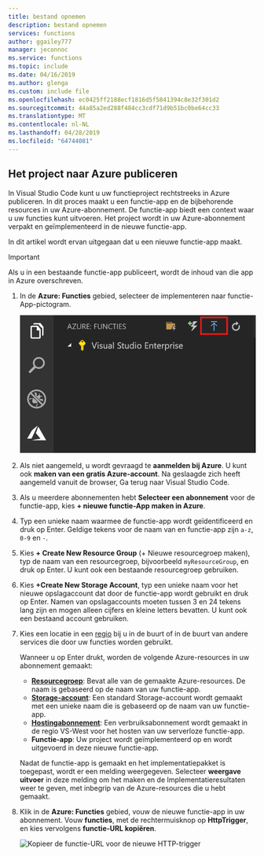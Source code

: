 ```yaml
---
title: bestand opnemen
description: bestand opnemen
services: functions
author: ggailey777
manager: jeconnoc
ms.service: functions
ms.topic: include
ms.date: 04/16/2019
ms.author: glenga
ms.custom: include file
ms.openlocfilehash: ec0425ff2188ecf1816d5f5841394c8e32f301d2
ms.sourcegitcommit: 44a85a2ed288f484cc3cdf71d9b51bc0be64cc33
ms.translationtype: MT
ms.contentlocale: nl-NL
ms.lasthandoff: 04/28/2019
ms.locfileid: "64744081"
---
```

## <a name="publish-the-project-to-azure"></a>Het project naar Azure publiceren

In Visual Studio Code kunt u uw functieproject rechtstreeks in Azure publiceren. In dit proces maakt u een functie-app en de bijbehorende resources in uw Azure-abonnement. De functie-app biedt een context waar u uw functies kunt uitvoeren. Het project wordt in uw Azure-abonnement verpakt en geïmplementeerd in de nieuwe functie-app.

In dit artikel wordt ervan uitgegaan dat u een nieuwe functie-app maakt. 

> [!IMPORTANT]
> Als u in een bestaande functie-app publiceert, wordt de inhoud van die app in Azure overschreven.

1. In de **Azure: Functies** gebied, selecteer de implementeren naar functie-App-pictogram.

    ![Instellingen voor functie-app](./media/functions-publish-project-vscode/function-app-publish-project.png)

1. Als niet aangemeld, u wordt gevraagd te **aanmelden bij Azure**. U kunt ook **maken van een gratis Azure-account**. Na geslaagde zich heeft aangemeld vanuit de browser, Ga terug naar Visual Studio Code. 

1. Als u meerdere abonnementen hebt **Selecteer een abonnement** voor de functie-app, kies **+ nieuwe functie-App maken in Azure**.

1. Typ een unieke naam waarmee de functie-app wordt geïdentificeerd en druk op Enter. Geldige tekens voor de naam van en functie-app zijn `a-z`, `0-9` en `-`.

1. Kies **+ Create New Resource Group** (+ Nieuwe resourcegroep maken), typ de naam van een resourcegroep, bijvoorbeeld `myResourceGroup`, en druk op Enter. U kunt ook een bestaande resourcegroep gebruiken.

1. Kies **+Create New Storage Account**, typ een unieke naam voor het nieuwe opslagaccount dat door de functie-app wordt gebruikt en druk op Enter. Namen van opslagaccounts moeten tussen 3 en 24 tekens lang zijn en mogen alleen cijfers en kleine letters bevatten. U kunt ook een bestaand account gebruiken.

1. Kies een locatie in een [regio](https://azure.microsoft.com/regions/) bij u in de buurt of in de buurt van andere services die door uw functies worden gebruikt.

    Wanneer u op Enter drukt, worden de volgende Azure-resources in uw abonnement gemaakt:

    * **[Resourcegroep](../articles/azure-resource-manager/resource-group-overview.md)**: Bevat alle van de gemaakte Azure-resources. De naam is gebaseerd op de naam van uw functie-app.
    * **[Storage-account](../articles/storage/common/storage-quickstart-create-account.md)**: Een standard Storage-account wordt gemaakt met een unieke naam die is gebaseerd op de naam van uw functie-app.
    * **[Hostingabonnement](../articles/azure-functions/functions-scale.md)**: Een verbruiksabonnement wordt gemaakt in de regio VS-West voor het hosten van uw serverloze functie-app.
    * **Functie-app**: Uw project wordt geïmplementeerd op en wordt uitgevoerd in deze nieuwe functie-app.

    Nadat de functie-app is gemaakt en het implementatiepakket is toegepast, wordt er een melding weergegeven. Selecteer **weergave uitvoer** in deze melding om het maken en de Implementatieresultaten weer te geven, met inbegrip van de Azure-resources die u hebt gemaakt.

1. Klik in de **Azure: Functies** gebied, vouw de nieuwe functie-app in uw abonnement. Vouw **functies**, met de rechtermuisknop op **HttpTrigger**, en kies vervolgens **functie-URL kopiëren**.

    ![Kopieer de functie-URL voor de nieuwe HTTP-trigger](./media/functions-publish-project-vscode/function-copy-endpoint-url.png)
